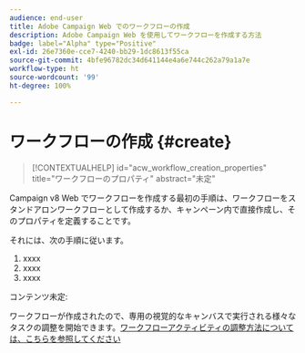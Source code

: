 ```yaml
---
audience: end-user
title: Adobe Campaign Web でのワークフローの作成
description: Adobe Campaign Web を使用してワークフローを作成する方法
badge: label="Alpha" type="Positive"
exl-id: 26e7360e-cce7-4240-bb29-1dc8613f55ca
source-git-commit: 4bfe96782dc34d641144e4a6e744c262a79a1a7e
workflow-type: ht
source-wordcount: '99'
ht-degree: 100%

---
```



# ワークフローの作成 {#create}

>[!CONTEXTUALHELP]
>id="acw_workflow_creation_properties"
>title="ワークフローのプロパティ"
>abstract="未定"

Campaign v8 Web でワークフローを作成する最初の手順は、ワークフローをスタンドアロンワークフローとして作成するか、キャンペーン内で直接作成し、そのプロパティを定義することです。

それには、次の手順に従います。

1. xxxx
1. xxxx
1. xxxx

コンテンツ未定:

ワークフローが作成されたので、専用の視覚的なキャンバスで実行される様々なタスクの調整を開始できます。[ワークフローアクティビティの調整方法については、こちらを参照してください](build-workflow.md)
